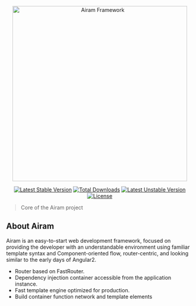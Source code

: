 <p align="center">
    <img alt="Airam Framework" src="https://repository-images.githubusercontent.com/289382903/fe4af980-eda3-11ea-8870-7b6416be8cce" width="470" />
</p>

<p align="center">
<a href="https://packagist.org/packages/egarciahz/airam-framework"><img src="https://poser.pugx.org/egarciahz/airam-framework/v/stable.svg" alt="Latest Stable Version"></a>
<a href="https://packagist.org/packages/egarciahz/airam-framework"><img src="https://poser.pugx.org/egarciahz/airam-framework/d/total.svg" alt="Total Downloads"></a>
<a href="https://packagist.org/packages/egarciahz/airam-framework"><img src="https://poser.pugx.org/egarciahz/airam-framework/v/unstable.svg" alt="Latest Unstable Version"></a>
<a href="https://packagist.org/packages/egarciahz/airam-framework"><img src="https://poser.pugx.org/egarciahz/airam-framework/license.svg" alt="License"></a>
</p>

> Core of the Airam project

## About Airam
Airam is an easy-to-start web development framework, focused on providing the developer with an understandable environment using familiar template syntax and Component-oriented flow, router-centric, and looking similar to the early days of Angular2.

- Router based on FastRouter.
- Dependency injection container accessible from the application instance.
- Fast template engine optimized for production.
- Build container function network and template elements
